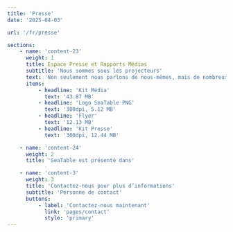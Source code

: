 ```yaml
---
title: 'Presse'
date: '2025-04-03'

url: '/fr/presse'

sections:
    - name: 'content-23'
      weight: 1
      title: Espace Presse et Rapports Médias
      subtitle: 'Nous sommes sous les projecteurs'
      text: 'Non seulement nous parlons de nous-mêmes, mais de nombreux articles médiatiques le font également. Vous pouvez les retrouver tous ici dans notre espace presse. Vous souhaitez écrire sur nous aussi ? N’hésitez pas ! [Contactez-nous]({{< relref "pages/contact" >}}) pour plus d’informations.'
      items:
          - headline: 'Kit Média'
            text: '43.87 MB'
          - headline: 'Logo SeaTable PNG'
            text: '300dpi, 5.12 MB'
          - headline: 'Flyer'
            text: '12.13 MB'
          - headline: 'Kit Presse'
            text: '300dpi, 12.44 MB'

    - name: 'content-24'
      weight: 2
      title: 'SeaTable est présenté dans'

    - name: 'content-3'
      weight: 3
      title: 'Contactez-nous pour plus d’informations'
      subtitle: 'Personne de contact'
      buttons:
          - label: 'Contactez-nous maintenant'
            link: 'pages/contact'
            style: 'primary'
---
```

